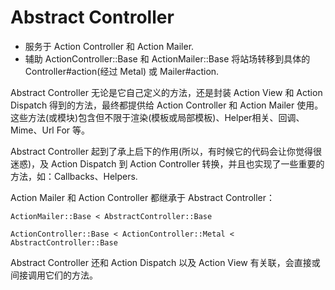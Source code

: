 # Abstract Controller

- 服务于 Action Controller 和 Action Mailer.
- 辅助 ActionController::Base 和 ActionMailer::Base 将站场转移到具体的 Controller#action(经过 Metal) 或 Mailer#action.

Abstract Controller 无论是它自己定义的方法，还是封装 Action View 和 Action Dispatch 得到的方法，最终都提供给 Action Controller 和 Action Mailer 使用。  
这些方法(或模块)包含但不限于渲染(模板或局部模板)、Helper相关、回调、Mime、Url For 等。

Abstract Controller 起到了承上启下的作用(所以，有时候它的代码会让你觉得很迷惑)，及 Action Dispatch 到 Action Controller 转换，并且也实现了一些重要的方法，如：Callbacks、Helpers.

Action Mailer 和 Action Controller 都继承于 Abstract Controller：

```
ActionMailer::Base < AbstractController::Base

ActionController::Base < ActionController::Metal < AbstractController::Base
```

Abstract Controller 还和 Action Dispatch 以及 Action View 有关联，会直接或间接调用它们的方法。
